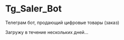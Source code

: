 # Tg_Saler_Bot
Телеграм бот, продающий цифровые товары (заказ)

Загружу в течение нескольких дней...
